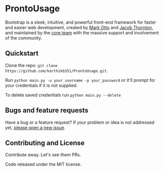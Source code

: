 # ProntoUsage

Bootstrap is a sleek, intuitive, and powerful front-end framework for faster and easier web development, created by [Mark Otto](https://twitter.com/mdo) and [Jacob Thornton](https://twitter.com/fat), and maintained by the [core team](https://github.com/twbs?tab=members) with the massive support and involvement of the community.

## Quickstart

Clone the repo: `git clone https://github.com/karthikb351/ProntoUsage.git`.

Run ```python main.py -u your_username -p your_password```
or it'll prompt for your credentials if it is not supplied.

To delete saved credentials run ```python main.py --delete```


## Bugs and feature requests

Have a bug or a feature request? If your problem or idea is not addressed yet, [please open a new issue](https://github.com/karthikb351/ProntoUsage/issues).

## Contributing and License

Contribute away. Let's see them PRs.

Code released under the MIT license.